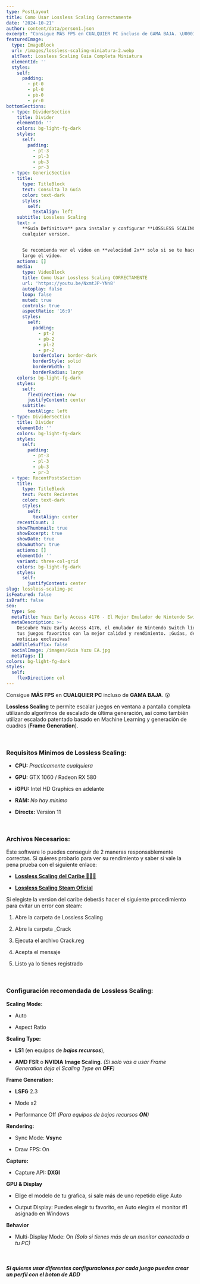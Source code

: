 ```yaml
---
type: PostLayout
title: Como Usar Lossless Scaling Correctamente
date: '2024-10-21'
author: content/data/person1.json
excerpt: "Consigue MÁS FPS en CUALQUIER PC incluso de GAMA BAJA. \U0001F632"
featuredImage:
  type: ImageBlock
  url: /images/lossless-scaling-miniatura-2.webp
  altText: Lossless Scaling Guia Completa Miniatura
  elementId: ''
  styles:
    self:
      padding:
        - pt-0
        - pl-0
        - pb-0
        - pr-0
bottomSections:
  - type: DividerSection
    title: Divider
    elementId: ''
    colors: bg-light-fg-dark
    styles:
      self:
        padding:
          - pt-3
          - pl-3
          - pb-3
          - pr-3
  - type: GenericSection
    title:
      type: TitleBlock
      text: Consulta la Guía
      color: text-dark
      styles:
        self:
          textAlign: left
    subtitle: Lossless Scaling
    text: >
      **Guía Definitiva** para instalar y configurar **LOSSLESS SCALING** en
      cualquier version.


      Se recomienda ver el video en **velocidad 2x** solo si se te hace muy
      largo el video.
    actions: []
    media:
      type: VideoBlock
      title: Como Usar Lossless Scaling CORRECTAMENTE
      url: 'https://youtu.be/NxmtJP-YNn8'
      autoplay: false
      loop: false
      muted: true
      controls: true
      aspectRatio: '16:9'
      styles:
        self:
          padding:
            - pt-2
            - pb-2
            - pl-2
            - pr-2
          borderColor: border-dark
          borderStyle: solid
          borderWidth: 1
          borderRadius: large
    colors: bg-light-fg-dark
    styles:
      self:
        flexDirection: row
        justifyContent: center
      subtitle:
        textAlign: left
  - type: DividerSection
    title: Divider
    elementId: ''
    colors: bg-light-fg-dark
    styles:
      self:
        padding:
          - pt-3
          - pl-3
          - pb-3
          - pr-3
  - type: RecentPostsSection
    title:
      type: TitleBlock
      text: Posts Recientes
      color: text-dark
      styles:
        self:
          textAlign: center
    recentCount: 3
    showThumbnail: true
    showExcerpt: true
    showDate: true
    showAuthor: true
    actions: []
    elementId: ''
    variant: three-col-grid
    colors: bg-light-fg-dark
    styles:
      self:
        justifyContent: center
slug: lossless-scaling-pc
isFeatured: false
isDraft: false
seo:
  type: Seo
  metaTitle: Yuzu Early Access 4176 - El Mejor Emulador de Nintendo Switch
  metaDescription: >-
    Descubre Yuzu Early Access 4176, el emulador de Nintendo Switch líder. Juega
    tus juegos favoritos con la mejor calidad y rendimiento. ¡Guías, descargas y
    noticias exclusivas!
  addTitleSuffix: false
  socialImage: /images/Guia Yuzu EA.jpg
  metaTags: []
colors: bg-light-fg-dark
styles:
  self:
    flexDirection: col
---
```

Consigue **MÁS FPS** en **CUALQUIER PC** incluso de **GAMA BAJA**. 😲

**Lossless Scaling** te permite escalar juegos en ventana a pantalla completa utilizando algoritmos de escalado de última generación, así como también utilizar escalado patentado basado en Machine Learning y generación de cuadros (**Frame Generation**).

<br>

### Requisitos Minimos de Lossless Scaling:

*   **CPU:** *Practicamente cualquiera*

*   **GPU:** GTX 1060 / Radeon RX 580

*   **iGPU:** Intel HD Graphics en adelante

*   **RAM:** *No hay minimo*

*   **Directx:** Version 11

<br>

### Archivos Necesarios:

Este software lo puedes conseguir de 2 maneras responsablemente correctas.
Si quieres probarlo para ver su rendimiento y saber si vale la pena prueba con el siguiente enlace:

*   [**Lossless Scaling del Caribe 🏴‍☠️🦜**](https://bit.ly/3zU724A)

*   [**Lossless Scaling Steam Oficial**](https://store.steampowered.com/app/993090/Lossless_Scaling/)

Si elegiste la version del caribe deberás hacer el siguiente procedimiento para evitar un error con steam:

1.  Abre la carpeta de Lossless Scaling

2.  Abre la carpeta \_Crack

3.  Ejecuta el archivo Crack.reg

4.  Acepta el mensaje

5.  Listo ya lo tienes registrado

<br>

### Configuración recomendada de Lossless Scaling:

**Scaling Mode:**

*   Auto

*   Aspect Ratio

**Scaling Type:**

*   **LS1** (en equipos de ***bajos recursos***),

*   **AMD FSR** o **NVIDIA** **Image Scaling**. *(Si solo vas a usar Frame Generation deja el Scaling Type en **OFF**)*

**Frame Generation:**

*   **LSFG** 2.3

*   Mode x2

*   Performance Off *(Para equipos de bajos recursos **ON**)*

**Rendering:**

*   Sync Mode: **Vsync**

*   Draw FPS: On

**Capture:**

*   Capture API: **DXGI**

**GPU & Display**

*   Elige el modelo de tu grafica, si sale más de uno repetido elige Auto

*   Output Display: Puedes elegir tu favorito, en Auto elegira el monitor #1 asignado en Windows

**Behavior**

*   Multi-Display Mode: On *(Solo si tienes más de un monitor conectado a tu PC)*

<br>

##### Si quieres usar diferentes configuraciones por cada juego puedes crear un perfil con el boton de **ADD**

